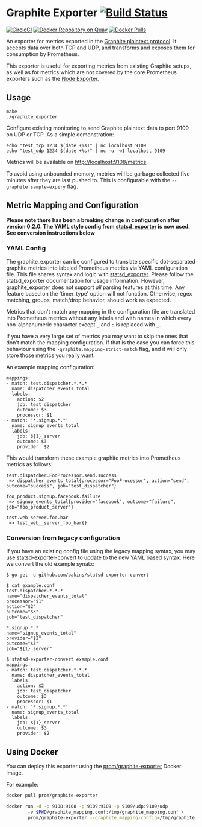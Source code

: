 # Graphite Exporter [![Build Status](https://travis-ci.org/prometheus/graphite_exporter.svg)][travis]

[![CircleCI](https://circleci.com/gh/prometheus/graphite_exporter/tree/master.svg?style=shield)][circleci]
[![Docker Repository on Quay](https://quay.io/repository/prometheus/graphite-exporter/status)][quay]
[![Docker Pulls](https://img.shields.io/docker/pulls/prom/graphite-exporter.svg?maxAge=604800)][hub]

An exporter for metrics exported in the [Graphite plaintext
protocol](http://graphite.readthedocs.org/en/latest/feeding-carbon.html#the-plaintext-protocol).
It accepts data over both TCP and UDP, and transforms and exposes them for
consumption by Prometheus.

This exporter is useful for exporting metrics from existing Graphite setups, as
well as for metrics which are not covered by the core Prometheus exporters such
as the [Node Exporter](https://github.com/prometheus/node_exporter).

## Usage

```
make
./graphite_exporter
```

Configure existing monitoring to send Graphite plaintext data to port 9109 on UDP or TCP.
As a simple demonstration:
```
echo "test_tcp 1234 $(date +%s)" | nc localhost 9109
echo "test_udp 1234 $(date +%s)" | nc -u -w1 localhost 9109
```

Metrics will be available on [http://localhost:9108/metrics](http://localhost:9108/metric).

To avoid using unbounded memory, metrics will be garbage collected five minutes after
they are last pushed to. This is configurable with the `--graphite.sample-expiry` flag.

## Metric Mapping and Configuration

**Please note there has been a breaking change in configuration after version 0.2.0.  The YAML style config from [statsd_exporter](https://github.com/prometheus/statsd_exporter) is now used.  See conversion instructions below**

### YAML Config
The graphite_exporter can be configured to translate specific dot-separated
graphite metrics into labeled Prometheus metrics via YAML configuration file.  This file shares syntax and logic with [statsd_exporter](https://github.com/prometheus/statsd_exporter).  Please follow the statsd_exporter documentation for usage information.  However, graphite_exporter does not support *all* parsing features at this time.  Any feature based on the 'timer_type' option will not function.  Otherwise, regex matching, groups, match/drop behavior, should work as expected.

Metrics that don't match any mapping in the configuration file are translated
into Prometheus metrics without any labels and with names in which every 
non-alphanumeric character except `_` and `:` is replaced with `_`.

If you have a very large set of metrics you may want to skip the ones that don't
match the mapping configuration. If that is the case you can force this behaviour
using the `-graphite.mapping-strict-match` flag, and it will only store those metrics
you really want.

An example mapping configuration:

```
mappings:
- match: test.dispatcher.*.*.*
  name: dispatcher_events_total
  labels:
    action: $2
    job: test_dispatcher
    outcome: $3
    processor: $1
- match: '*.signup.*.*'
  name: signup_events_total
  labels:
    job: ${1}_server
    outcome: $3
    provider: $2
```

This would transform these example graphite metrics into Prometheus metrics as
follows:

    test.dispatcher.FooProcessor.send.success
     => dispatcher_events_total{processor="FooProcessor", action="send", outcome="success", job="test_dispatcher"}

    foo_product.signup.facebook.failure
     => signup_events_total{provider="facebook", outcome="failure", job="foo_product_server"}

    test.web-server.foo.bar
     => test_web__server_foo_bar{}

### Conversion from legacy configuration

If you have an existing config file using the legacy mapping syntax, you may use [statsd-exporter-convert](https://github.com/bakins/statsd-exporter-convert) to update to the new YAML based syntax.  Here we convert the old example synatx:

```
$ go get -u github.com/bakins/statsd-exporter-convert

$ cat example.conf
test.dispatcher.*.*.*
name="dispatcher_events_total"
processor="$1"
action="$2"
outcome="$3"
job="test_dispatcher"

*.signup.*.*
name="signup_events_total"
provider="$2"
outcome="$3"
job="${1}_server"

$ statsd-exporter-convert example.conf
mappings:
- match: test.dispatcher.*.*.*
  name: dispatcher_events_total
  labels:
    action: $2
    job: test_dispatcher
    outcome: $3
    processor: $1
- match: '*.signup.*.*'
  name: signup_events_total
  labels:
    job: ${1}_server
    outcome: $3
    provider: $2
````

## Using Docker

You can deploy this exporter using the [prom/graphite-exporter][hub] Docker image.

For example:

```bash
docker pull prom/graphite-exporter

docker run -d -p 9108:9108 -p 9109:9109 -p 9109/udp:9109/udp
        -v $PWD/graphite_mapping.conf:/tmp/graphite_mapping.conf \
        prom/graphite-exporter --graphite.mapping-config=/tmp/graphite_mapping.conf
```


[circleci]: https://circleci.com/gh/prometheus/graphite_exporter
[hub]: https://hub.docker.com/r/prom/graphite-exporter/
[travis]: https://travis-ci.org/prometheus/graphite_exporter
[quay]: https://quay.io/repository/prometheus/graphite-exporter
